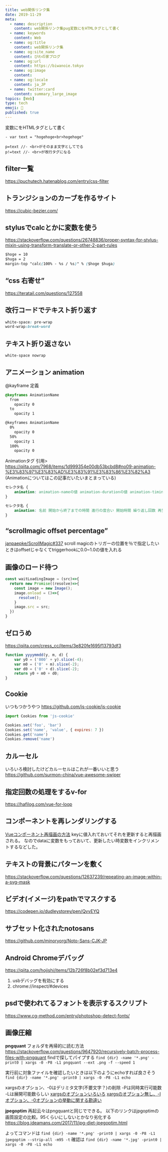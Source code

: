 ```yaml
---
title: web関係リンク集
date: 2019-11-29
meta:
  - name: description
    content: web関係リンク集pug変数にをHTMLタグとして書く
  - name: keywords
    content: Web
  - name: og:title
    content: web関係リンク集
  - name: og:site_name
    content: びわの家ブログ
  - name: og:url
    content: https://biwanoie.tokyo
  - name: og:image
    content: 
  - name: og:locale
    content: ja_JP
  - name: twitter:card
    content: summary_large_image
topics: [Web] 
type: tech
emoji: 💛
published: true
---
```



変数にをHTMLタグとして書く



````pug
- var text = "hogehoge<br>hogehoge"

p=text //- <br>がそのまま文字としてでる
p!=text //- <br>が改行タグになる
````

## filter一覧

https://puchutech.hatenablog.com/entry/css-filter


## トランジションのカーブを作るサイト

https://cubic-bezier.com/


## stylusでcalcとかに変数を使う

https://stackoverflow.com/questions/26748836/proper-syntax-for-stylus-mixin-using-transform-translate-or-other-2-part-rules



````css
$hoge = 10
$huga = 2
margin-top "calc(100% - %s / %s)" % ($hoge $huga)


````

## “css 右寄せ”

https://teratail.com/questions/127558


## 改行コードでテキスト折り返す



````css
white-space: pre-wrap
word-wrap:break-word


````

## テキスト折り返さない



````css
white-space nowrap


````

## アニメーション animation

@kayframe 定義



````css
@keyframes AnimationName
  from
    opacity 0
  to
    opacity 1

@keyframes AnimationName
  0%
    opacity 0
  50%
    opacity 1
  100%
    opacity 0

````

Animationタグ
引用> https://qiita.com/7968/items/1d999354e00db53bcbd8#no09-animation-%E3%83%97%E3%83%AD%E3%83%91%E3%83%86%E3%82%A3
(Animationについてはこの記事だいたいまとまっている)



````css
セレクタ名 {
    animation: animation-nameの値 animation-durationの値 animation-timing-functionの値 animation-delayの値 animation-iteration-countの値 animation-directionの値 animation-fill-modeの値 animation-play-stateの値;
}

セレクタ名 {
    animation: 名前 開始から終了までの時間 進行の度合い 開始時間 繰り返し回数 再生方向 開始前・終了後のスタイル 再生・停止;
}


````

## “scrollmagic offset percentage”

[janpaepke/ScrollMagic#337](https://github.com/janpaepke/ScrollMagic/issues/337)
scroll magicのトリガーの位置を％で指定したいときはoffsetじゃなくてtriggerhookに0.0~1.0の値を入れる


## 画像のロード待つ



````javascript
const waitLoadingImage = (src)=>{
  return new Promise((resolve)=>{
    const image = new Image();
    image.onload = ()=>{
      resolve();
    }
    image.src = src;
  })  
}


````

## ゼロうめ

https://qiita.com/cress_cc/items/3e820fe1695f13793df3



````javascript
function yyyymmdd(y, m, d) {
    var y0 = ('000' + y).slice(-4);
    var m0 = ('0' + m).slice(-2);
    var d0 = ('0' + d).slice(-2);
    return y0 + m0 + d0;
}


````

## Cookie

いつもつかうやつ
https://github.com/js-cookie/js-cookie



````javascript
import Cookies from 'js-cookie'

Cookies.set('foo', 'bar')
Cookies.set('name', 'value', { expires: 7 })
Cookies.get('name') 
Cookies.remove('name')

````

## カルーセル

いろいろ検討したけどカルーセルはこれが一番いいと思う
https://github.com/surmon-china/vue-awesome-swiper


## 指定回数の処理をするv-for

https://hafilog.com/vue-for-loop


## コンポーネントを再レンダリングする

[Vueコンポーネント再描画の方法](https://qiita.com/Safire/items/76ddba72d6d4fe198802)
keyに値入れておいてそれを更新すると再描画される。
なのでdataに変数をもっておいて、更新したい時変数をインクリメントするなどした。




## テキストの背景にパターンを敷く

https://stackoverflow.com/questions/12637239/repeating-an-image-within-a-svg-mask


## ビデオ(イメージ)をpathでマスクする

https://codepen.io/dudleystorey/pen/QvvEYQ



## サブセット化されたnotosans

https://github.com/minoryorg/Noto-Sans-CJK-JP


## Android Chromeデバッグ

https://qiita.com/hojishi/items/12b726f8b02ef3d713e4


1. usbデバッグを有効にする
2. chrome://inspect/#devices


## psdで使われてるフォントを表示するスクリプト

https://www.cg-method.com/entry/photoshop-detect-fonts/


## 画像圧縮

**pngquant**
フォルダを再帰的に読む方法
https://stackoverflow.com/questions/9647920/recursively-batch-process-files-with-pngquant
findで探してパイプする
`find {dir} -name '*.png' -print0 | xargs -0 -P8 -L1 pngquant --ext .png -f --speed 1`

実行前に対象ファイルを確認したいときは以下のようにechoすれば良さそう
`find {dir} -name '*.png' -print0 | xargs -0 -P8 -L1 echo`

xargsのオプション、-0はデリミタ文字(不要文字？)の削除 -Pは同時実行可能数 -Lは展開可能数らしい
[xargsのオプションいろいろ](https://qiita.com/hitode7456/items/6ba8e2d58f9b8db9de11#-l-%E3%82%AA%E3%83%97%E3%82%B7%E3%83%A7%E3%83%B3)
[xargsのオプション無し、-Iオプション、-0オプションの挙動に関する勘違い](https://qiita.com/takc923/items/da1c32f3a622dc1c5489#-0%E3%82%AA%E3%83%97%E3%82%B7%E3%83%A7%E3%83%B3%E3%81%AE%E5%8B%98%E9%81%95%E3%81%84)

**jpegoptim**
再起云々はpngquantと同じでできる。
以下のリンクはjpgoptimの画質設定の比較。95くらいにしないとかなり劣化する
https://blog.ideamans.com/2017/11/jpg-diet-jpegoptim.html

よってコマンドは
`find {dir} -name '*.png' -print0 | xargs -0 -P8 -L1 jpegoptim --strip-all -m95 -t`
確認は
`find {dir} -name '*.jpg' -print0 | xargs -0 -P8 -L1 echo`






